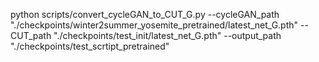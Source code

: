 
python scripts/convert_cycleGAN_to_CUT_G.py --cycleGAN_path "./checkpoints/winter2summer_yosemite_pretrained/latest_net_G.pth" --CUT_path "./checkpoints/test_init/latest_net_G.pth" --output_path "./checkpoints/test_scrtipt_pretrained"


